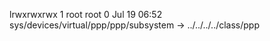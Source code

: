 lrwxrwxrwx 1 root root 0 Jul 19 06:52 sys/devices/virtual/ppp/ppp/subsystem -> ../../../../class/ppp
